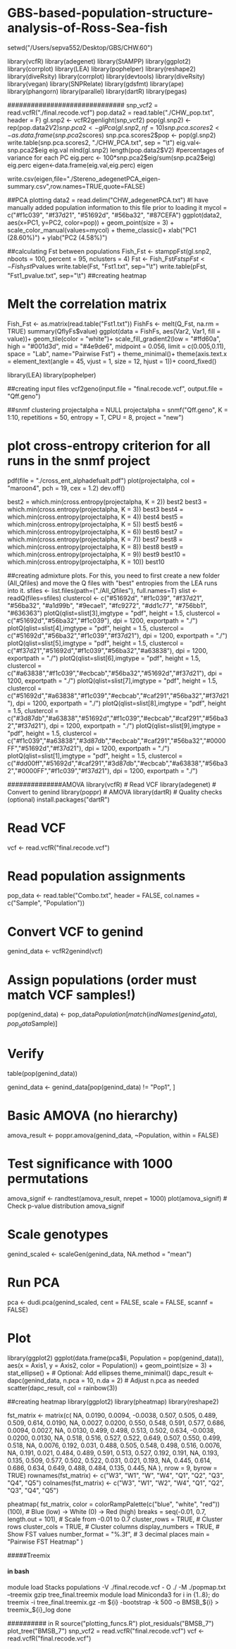# GBS-based-population-structure-analysis-of-Ross-Sea-fish
setwd("/Users/sepva552/Desktop/GBS/CHW.60")

library(vcfR)
library(adegenet)
library(StAMPP)
library(ggplot2)
library(corrplot)
library(LEA)
library(pophelper)
library(reshape2)
library(diveRsity)
library(corrplot)
library(devtools)
library(diveRsity)
library(vegan)
library(SNPRelate)
library(gdsfmt)
library(ape)
library(phangorn)
library(parallel)
library(dartR)
library(pegas)

##############################
snp_vcf2 = read.vcfR("./final.recode.vcf")
pop.data2 = read.table("./CHW_pop.txt", header = F)
gl.snp2 <- vcfR2genlight(snp_vcf2)
pop(gl.snp2) <- rep(pop.data2$V2)
snp.pca2 <- glPca(gl.snp2, nf = 10)
snp.pca.scores2 <- as.data.frame(snp.pca2$scores)
snp.pca.scores2$pop <- pop(gl.snp2)
write.table(snp.pca.scores2, "./CHW_PCA.txt", sep = "\t")
eig.val<-snp.pca2$eig
eig.val
nInd(gl.snp2)
length(pop.data2$V2) 
#percentages of variance for each PC
eig.perc <- 100*snp.pca2$eig/sum(snp.pca2$eig)
eig.perc
eigen<-data.frame(eig.val,eig.perc)
eigen


write.csv(eigen,file="./Stereno_adegenetPCA_eigen-summary.csv",row.names=TRUE,quote=FALSE)


##PCA plotting
data2 = read.delim("CHW_adegenetPCA.txt") #I have manually added population information to this file prior to loading it
mycol = c("#f1c039", "#f37d21", "#51692d", "#56ba32", "#87CEFA")
ggplot(data2, aes(x=PC1, y=PC2, color=pop)) +
  geom_point(size = 3) + 
  scale_color_manual(values=mycol) +
  theme_classic()+
  xlab("PC1 (28.60%)") +
  ylab("PC2 (4.58%)")


##calculating Fst between populations
Fish_Fst <- stamppFst(gl.snp2, nboots = 100, percent = 95, nclusters = 4)
Fst <- Fish_Fst$Fsts
pFst <- Fish_Fst$Pvalues
write.table(Fst, "Fst1.txt", sep="\t")
write.table(pFst, "Fst1_pvalue.txt", sep="\t")
##creating heatmap
# Melt the correlation matrix
Fish_Fst <- as.matrix(read.table("Fst1.txt"))
FishFs <- melt(Q_Fst, na.rm = TRUE)
summary(QflyFs$value)
ggplot(data = FishFs, aes(Var2, Var1, fill = value))+
  geom_tile(color = "white")+
  scale_fill_gradient2(low = "#ffd60a", high = "#001d3d", mid = "#4e9de6", 
                       midpoint = 0.056, limit = c(0.005,0.11), space = "Lab", 
                       name="Pairwise Fst") +
  theme_minimal()+ 
  theme(axis.text.x = element_text(angle = 45, vjust = 1, 
                                   size = 12, hjust = 1))+
  coord_fixed()


library(LEA)
library(pophelper)

##creating input files
vcf2geno(input.file = "final.recode.vcf", output.file = "Qff.geno")

##snmf clustering
projectalpha = NULL
projectalpha = snmf("Qff.geno", K = 1:10, repetitions = 50, entropy = T, CPU = 8, project = "new")

# plot cross-entropy criterion for all runs in the snmf project
pdf(file = "./cross_ent_alphadefualt.pdf")
plot(projectalpha, col = "maroon4", pch = 19, cex = 1.2)
dev.off()

best2 = which.min(cross.entropy(projectalpha, K = 2))
best2
best3 = which.min(cross.entropy(projectalpha, K = 3))
best3
best4 = which.min(cross.entropy(projectalpha, K = 4))
best4
best5 = which.min(cross.entropy(projectalpha, K = 5))
best5
best6 = which.min(cross.entropy(projectalpha, K = 6))
best6
best7 = which.min(cross.entropy(projectalpha, K = 7))
best7
best8 = which.min(cross.entropy(projectalpha, K = 8))
best8
best9 = which.min(cross.entropy(projectalpha, K = 9))
best9
best10 = which.min(cross.entropy(projectalpha, K = 10))
best10


##creating admixture plots. For this, you need to first create a new folder (All_Qfiles) and move the Q files with "best" entropies from the LEA runs into it. 
sfiles <- list.files(path=("./All_Qfiles"), full.names=T)
slist <- readQ(files=sfiles)
clustercol <- c("#51692d", "#f1c039", "#f37d21", "#56ba32", "#a1d99b",
                "#9ecae1", "#fc9272", "#dd1c77", "#756bb1", "#636363")
plotQ(qlist=slist[3],imgtype = "pdf",
      height = 1.5, clustercol = c("#51692d","#56ba32","#f1c039"), dpi = 1200, exportpath = "./")
plotQ(qlist=slist[4],imgtype = "pdf",
      height = 1.5, clustercol = c("#51692d","#56ba32","#f1c039","#f37d21"), dpi = 1200, exportpath = "./")
plotQ(qlist=slist[5],imgtype = "pdf",
      height = 1.5, clustercol = c("#f37d21","#51692d","#f1c039","#56ba32","#a63838"), dpi = 1200, exportpath = "./")
plotQ(qlist=slist[6],imgtype = "pdf",
      height = 1.5, clustercol = c("#a63838","#f1c039","#ecbcab","#56ba32","#51692d","#f37d21"), dpi = 1200, exportpath = "./")
plotQ(qlist=slist[7],imgtype = "pdf",
      height = 1.5, clustercol = c("#51692d","#a63838","#f1c039","#ecbcab","#caf291","#56ba32","#f37d21"), dpi = 1200, exportpath = "./")
plotQ(qlist=slist[8],imgtype = "pdf",
      height = 1.5, clustercol = c("#3d87db","#a63838","#51692d","#f1c039","#ecbcab","#caf291","#56ba32","#f37d21"), dpi = 1200, exportpath = "./")
plotQ(qlist=slist[9],imgtype = "pdf",
      height = 1.5, clustercol = c("#f1c039","#a63838","#3d87db","#ecbcab","#caf291","#56ba32","#0000FF","#51692d","#f37d21"), dpi = 1200, exportpath = "./")
plotQ(qlist=slist[1],imgtype = "pdf",
      height = 1.5, clustercol = c("#dd00ff","#51692d","#caf291","#3d87db","#ecbcab","#a63838","#56ba32","#0000FF","#f1c039","#f37d21"), dpi = 1200, exportpath = "./") 




##############AMOVA
library(vcfR)       # Read VCF
library(adegenet)   # Convert to genind
library(poppr)      # AMOVA
library(dartR)      # Quality checks (optional)
install.packages("dartR")
# Read VCF
vcf <- read.vcfR("final.recode.vcf")

# Read population assignments
pop_data <- read.table("Combo.txt", header = FALSE, col.names = c("Sample", "Population"))

# Convert VCF to genind
genind_data <- vcfR2genind(vcf)

# Assign populations (order must match VCF samples!)
pop(genind_data) <- pop_data$Population[match(indNames(genind_data), pop_data$Sample)]

# Verify
table(pop(genind_data))

genind_data <- genind_data[pop(genind_data) != "Pop1", ]
# Basic AMOVA (no hierarchy)
amova_result <- poppr.amova(genind_data, ~Population, within = FALSE)

# Test significance with 1000 permutations
amova_signif <- randtest(amova_result, nrepet = 1000)
plot(amova_signif)  # Check p-value distribution
amova_signif

# Scale genotypes
genind_scaled <- scaleGen(genind_data, NA.method = "mean")

# Run PCA
pca <- dudi.pca(genind_scaled, cent = FALSE, scale = FALSE, scannf = FALSE)

# Plot
library(ggplot2)
ggplot(data.frame(pca$li, Population = pop(genind_data)), 
       aes(x = Axis1, y = Axis2, color = Population)) +
  geom_point(size = 3) +
  stat_ellipse() +  # Optional: Add ellipses
  theme_minimal()
dapc_result <- dapc(genind_data, n.pca = 10, n.da = 2)  # Adjust n.pca as needed
scatter(dapc_result, col = rainbow(3))



##creating heatmap
library(ggplot2)
library(pheatmap)
library(reshape2)

fst_matrix <- matrix(c(
  NA, 0.0190, 0.0094, -0.0038, 0.507, 0.505, 0.489, 0.509, 0.614,
  0.0190, NA, 0.0027, 0.0200, 0.550, 0.548, 0.591, 0.577, 0.686,
  0.0094, 0.0027, NA, 0.0130, 0.499, 0.498, 0.513, 0.502, 0.634,
  -0.0038, 0.0200, 0.0130, NA, 0.518, 0.516, 0.527, 0.522, 0.649,
  0.507, 0.550, 0.499, 0.518, NA, 0.0076, 0.192, 0.031, 0.488,
  0.505, 0.548, 0.498, 0.516, 0.0076, NA, 0.191, 0.021, 0.484,
  0.489, 0.591, 0.513, 0.527, 0.192, 0.191, NA, 0.193, 0.135,
  0.509, 0.577, 0.502, 0.522, 0.031, 0.021, 0.193, NA, 0.445,
  0.614, 0.686, 0.634, 0.649, 0.488, 0.484, 0.135, 0.445, NA
), nrow = 9, byrow = TRUE)
rownames(fst_matrix) <- c("W3", "W1", "W", "W4", "Q1", "Q2", "Q3", "Q4", "Q5")
colnames(fst_matrix) <- c("W3", "W1", "W2", "W4", "Q1", "Q2", "Q3", "Q4", "Q5")

pheatmap(
  fst_matrix,
  color = colorRampPalette(c("blue", "white", "red"))(100),  # Blue (low) -> White (0) -> Red (high)
  breaks = seq(-0.01, 0.7, length.out = 101),              # Scale from -0.01 to 0.7
  cluster_rows = TRUE,                                      # Cluster rows
  cluster_cols = TRUE,                                     # Cluster columns
  display_numbers = TRUE,                                  # Show FST values
  number_format = "%.3f",                                  # 3 decimal places
  main = "Pairwise FST Heatmap"
)

#####Treemix
#### in bash
module load Stacks
populations -V ./final.recode.vcf - O ./ -M ./popmap.txt –treemix
gzip tree_final.treemix
module load Miniconda3
for i in {1..8};
do
treemix -i tree_final.treemix.gz -m ${i} -bootstrap -k 500 -o BMSB_${i} > treemix_${i}_log 
done

########## in R
source("plotting_funcs.R") 
plot_residuals("BMSB_7") 
plot_tree("BMSB_7")
snp_vcf2 = read.vcfR("final.recode.vcf")
vcf <- read.vcfR("final.recode.vcf")



